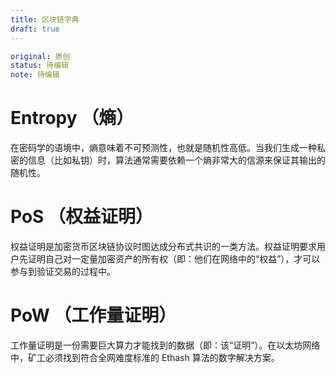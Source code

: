 ```yaml
---
title: 区块链字典
draft: true
---
```

```yaml
original: 原创
status: 待编辑
note: 待编辑
```

# Entropy （熵）

在密码学的语境中，熵意味着不可预测性，也就是随机性高低。当我们生成一种私密的信息（比如私钥）时，算法通常需要依赖一个熵非常大的信源来保证其输出的随机性。

# PoS （权益证明）

权益证明是加密货币区块链协议时图达成分布式共识的一类方法。权益证明要求用户先证明自己对一定量加密资产的所有权（即：他们在网络中的“权益”），才可以参与到验证交易的过程中。

# PoW （工作量证明）

工作量证明是一份需要巨大算力才能找到的数据（即：该“证明”）。在以太坊网络中，矿工必须找到符合全网难度标准的 Ethash 算法的数字解决方案。